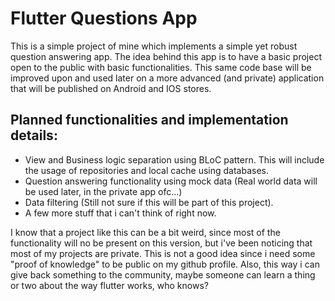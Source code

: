 # Flutter Questions App

This is a simple project of mine which implements a simple yet robust question answering app. 
The idea behind this app is to have a basic project open to the public with basic functionalities. This same code base will be improved upon and used later on a more advanced (and private) application that will be published on Android and IOS stores.

## Planned functionalities and implementation details:
- View and Business logic separation using BLoC pattern. This will include the usage of repositories and local cache using databases.
- Question answering functionality using mock data (Real world data will be used later, in the private app ofc...)
- Data filtering (Still not sure if this will be part of this project).
- A few more stuff that i can't think of right now.

I know that a project like this can be a bit weird, since most of the functionality will no be present on this version, but i've been noticing that most of my projects are private. This is not a good idea since i need some "proof of knowledge" to be public on my github profile. Also, this way i can give back something to the community, maybe someone can learn a thing or two about the way flutter works, who knows?
